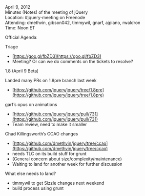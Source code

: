 April 9, 2012  
 Minutes (Notes) of the meeting of jQuery  
 Location: \#jquery-meeting on Freenode  
 Attending: dmethvin, gibson042, timmywil, gnarf, ajpiano, rwaldron  
 Time: Noon ET

Official Agenda:  

Triage

-   [https://goo.gl/fbZD3](https://goo.gl/fbZD3)
-   Meeting? Or can we do comments on the tickets to resolve?

1.8 (April 9 Beta)

Landed many PRs on 1.8pre branch last week

-   [https://github.com/jquery/jquery/tree/1.8pre](https://github.com/jquery/jquery/tree/1.8pre)

garf’s opus on animations

-   [https://github.com/jquery/jquery/pull/731](https://github.com/jquery/jquery/pull/731)
-   Team review, need to make it smaller

Chad Killingsworth’s CCAO changes

-   [https://github.com/dmethvin/jquery/tree/ccao](https://github.com/dmethvin/jquery/tree/ccao)
-   needs TLC on its build stuff for grunt
-   (General concern about size/complexity/maintenance)
-   Waiting to land for another week for further discussion

What else needs to land?

-   timmywil to get Sizzle changes next weekend
-   build process using grunt

